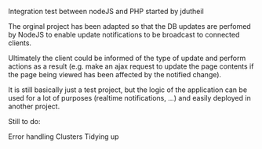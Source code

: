 Integration test between nodeJS and PHP started by jdutheil

The orginal project has been adapted so that the DB updates are perfomed by NodeJS to enable update notifications to be broadcast to connected clients.

Ultimately the client could be informed of the type of update and perform actions as a result (e.g. make an ajax request to update the page contents if the page being viewed has been affected by the notified change).

It is still basically just a test project, but the logic of the application can be used for a lot of purposes (realtime notifications, ...) and easily deployed in another project.

Still to do:

Error handling
Clusters
Tidying up